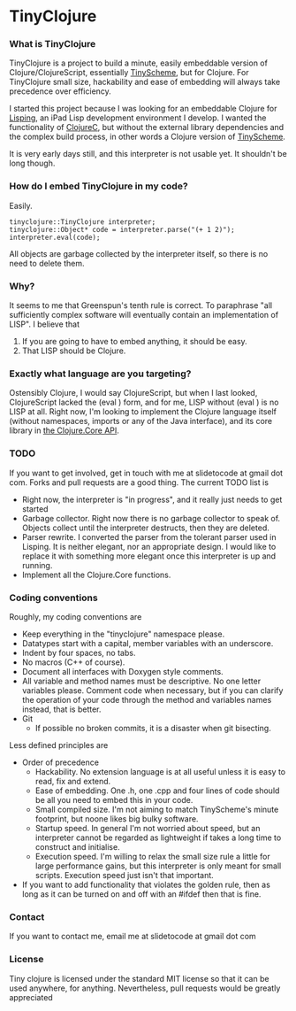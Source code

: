 # TinyClojure

### What is TinyClojure

TinyClojure is a project to build a minute, easily embeddable version of Clojure/ClojureScript, essentially [TinyScheme](http://tinyscheme.sourceforge.net/home.html), but for Clojure.  For TinyClojure small size, hackability and ease of embedding will always take precedence over efficiency.

I started this project because I was looking for an embeddable Clojure for [Lisping](http://slidetocode.com/), an iPad Lisp development environment I develop.  I wanted the functionality of [ClojureC](https://github.com/schani/clojurec), but without the external library dependencies and the complex build process, in other words a Clojure version of [TinyScheme](http://tinyscheme.sourceforge.net/home.html).  

It is very early days still, and this interpreter is not usable yet.  It shouldn't be long though.


### How do I embed TinyClojure in my code?

Easily.

    tinyclojure::TinyClojure interpreter;
    tinyclojure::Object* code = interpreter.parse("(+ 1 2)");
    interpreter.eval(code);
    
All objects are garbage collected by the interpreter itself, so there is no need to delete them.


### Why?

It seems to me that Greenspun's tenth rule is correct.  To paraphrase "all sufficiently complex software will eventually contain an implementation of LISP".  I believe that

1. If you are going to have to embed anything, it should be easy.
2. That LISP should be Clojure.


### Exactly what language are you targeting?

Ostensibly Clojure, I would say ClojureScript, but when I last looked, ClojureScript lacked the (eval ) form, and for me, LISP without (eval ) is no LISP at all.  Right now, I'm looking to implement the Clojure language itself (without namespaces, imports or any of the Java interface), and its core library in [the Clojure.Core API](http://richhickey.github.com/clojure/clojure.core-api.html).

### TODO

If you want to get involved, get in touch with me at slidetocode at gmail dot com.  Forks and pull requests are a good thing.  The current TODO list is

* Right now, the interpreter is "in progress", and it really just needs to get started
* Garbage collector.  Right now there is no garbage collector to speak of.  Objects collect until the interpreter destructs, then they are deleted.
* Parser rewrite.  I converted the parser from the tolerant parser used in Lisping.  It is neither elegant, nor an appropriate design.  I would like to replace it with something more elegant once this interpreter is up and running.
* Implement all the Clojure.Core functions.


### Coding conventions

Roughly, my coding conventions are

* Keep everything in the "tinyclojure" namespace please.
* Datatypes start with a capital, member variables with an underscore.
* Indent by four spaces, no tabs.
* No macros (C++ of course).
* Document all interfaces with Doxygen style comments.
* All variable and method names must be descriptive.  No one letter variables please.  Comment code when necessary, but if you can clarify the operation of your code through the method and variables names instead, that is better.
* Git
    * If possible no broken commits, it is a disaster when git bisecting.

Less defined principles are

* Order of precedence
    * Hackability.  No extension language is at all useful unless it is easy to read, fix and extend.
    * Ease of embedding.  One .h, one .cpp and four lines of code should be all you need to embed this in your code.
    * Small compiled size.  I'm not aiming to match TinyScheme's minute footprint, but noone likes big bulky software.
    * Startup speed.  In general I'm not worried about speed, but an interpreter cannot be regarded as lightweight if takes a long time to construct and initialise.
    * Execution speed.  I'm willing to relax the small size rule a little for large performance gains, but this interpreter is only meant for small scripts.  Execution speed just isn't that important.
* If you want to add functionality that violates the golden rule, then as long as it can be turned on and off with an #ifdef then that is fine.


### Contact

If you want to contact me, email me at slidetocode at gmail dot com


### License

Tiny clojure is licensed under the standard MIT license so that it can be used anywhere, for anything.  Nevertheless, pull requests would be greatly appreciated